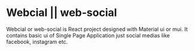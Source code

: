 # Webcial || web-social 

Webcial or web-social is React project designed with Material ui or mui. It contains basic ui of Single Page Application just social medias like facebook, instagram etc.
